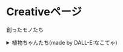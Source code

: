 # Creativeページ

創ったモノたち

<details class="image-grid-wrapper">
    <summary>植物ちゃんたち(made by DALL-E:なこてゃ)</summary>
    <div class="image-grid">
        <div class="grid-item">
            <img src="/images/ガジュマルちゃん.png">
            <p>ガジュマルちゃん。</p>
        </div>
        <div class="grid-item">
            <img src="/images/ラズベリーちゃん.png">
            <p>ラズベリーちゃん。</p>
        </div>
        <div class="grid-item">
            <img src="/images/モンステラちゃん.png">
            <p>モンステラちゃん。</p>
        </div>
        <div class="grid-item">
            <img src="/images/ラフレシアちゃん.png">
            <p>ラフレシアちゃん。</p>
        </div>
        <div class="grid-item">
            <img src="/images/エバーフレッシュちゃん.png">
            <p>エバーフレッシュちゃん。</p>
        </div>
        <div class="grid-item">
            <img src="/images/カーティシーちゃん.png">
            <p>アグラオネマ・カーティシーちゃん。</p>
        </div>
        <div class="grid-item">
            <img src="/images/トリカブトちゃん.png">
            <p>トリカブトちゃん。</p>
        </div>
        <div class="grid-item">
            <img src="/images/レギネちゃん.png">
            <p>ストレリチア・レギネちゃん。</p>
        </div>
        <div class="grid-item">
            <img src="/images/青薔薇ちゃん.png">
            <p>青薔薇ちゃん。</p>
        </div>
        <div class="grid-item">
            <img src="/images/カーネーションちゃん.png">
            <p>カーネーションちゃん。</p>
        </div>
    </div>
</details>
